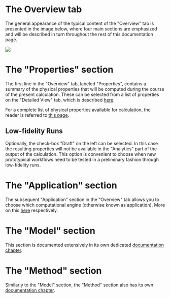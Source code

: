 # The Overview tab

The general appearance of the typical content of the "Overview" tab is presented in the image below, where four main sections are emphasized and will be described in turn throughout the rest of this documentation page.

<img src="/images/overview-tab.png"/>

# The "Properties" section

The first line in the "Overview" tab, labeled "Properties", contains a summary of the physical properties that will be computed during the course of the present calculation. These can be selected from a list of properties on the "Detailed View" tab, which is described [here](detailed-view.md). 

For a complete list of physical properties available for calculation, the reader is referred to [this page](/properties/overview.md).

## Low-fidelity Runs

Optionally, the check-box "Draft" on the left can be selected. In this case the resulting properties will not be available in the "Analytics" part of the output of the calculation. This option is convenient to choose when new prototypical workflows need to be tested in a preliminary fashion through low-fidelity runs.

# The "Application" section

The subsequent "Application" section in the "Overview" tab allows you to choose which computational engine (otherwise known as application). More on this [here](/software/overview.md) respectively.

# The "Model" section

This section is documented extensively in its own dedicated [documentation chapter](/models/overview.md). 

# The "Method" section

Similarly to the "Model" section, the "Method" section also has its own [documentation chapter](/methods/overview.md). 
